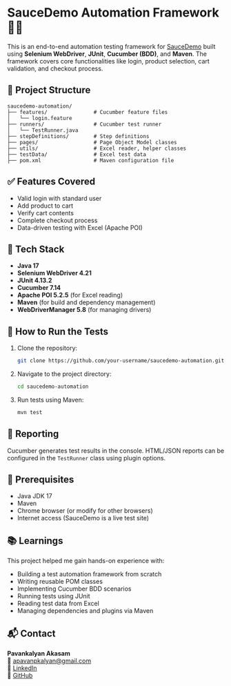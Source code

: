 # SauceDemo Automation Framework 🧪🚀

This is an end-to-end automation testing framework for [SauceDemo](https://www.saucedemo.com/) built using **Selenium WebDriver**, **JUnit**, **Cucumber (BDD)**, and **Maven**. The framework covers core functionalities like login, product selection, cart validation, and checkout process.

## 📁 Project Structure

```
saucedemo-automation/
├── features/               # Cucumber feature files
│   └── login.feature
├── runners/                # Cucumber test runner
│   └── TestRunner.java
├── stepDefinitions/        # Step definitions
├── pages/                  # Page Object Model classes
├── utils/                  # Excel reader, helper classes
├── testData/               # Excel test data
├── pom.xml                 # Maven configuration file
```

## ✅ Features Covered

- Valid login with standard user
- Add product to cart
- Verify cart contents
- Complete checkout process
- Data-driven testing with Excel (Apache POI)

## 🧰 Tech Stack

- **Java 17**
- **Selenium WebDriver 4.21**
- **JUnit 4.13.2**
- **Cucumber 7.14**
- **Apache POI 5.2.5** (for Excel reading)
- **Maven** (for build and dependency management)
- **WebDriverManager 5.8** (for managing drivers)

## 🧪 How to Run the Tests

1. Clone the repository:
   ```bash
   git clone https://github.com/your-username/saucedemo-automation.git
   ```

2. Navigate to the project directory:
   ```bash
   cd saucedemo-automation
   ```

3. Run tests using Maven:
   ```bash
   mvn test
   ```

## 📄 Reporting

Cucumber generates test results in the console. HTML/JSON reports can be configured in the `TestRunner` class using plugin options.

## 📌 Prerequisites

- Java JDK 17
- Maven
- Chrome browser (or modify for other browsers)
- Internet access (SauceDemo is a live test site)

## 📚 Learnings

This project helped me gain hands-on experience with:
- Building a test automation framework from scratch
- Writing reusable POM classes
- Implementing Cucumber BDD scenarios
- Running tests using JUnit
- Reading test data from Excel
- Managing dependencies and plugins via Maven

## 📬 Contact

**Pavankalyan Akasam**  
📧 apavanpkalyan@gmail.com  
🔗 [LinkedIn](https://www.linkedin.com/in/pavankalyan-akasamm-1a5668216)  
🐙 [GitHub](https://github.com/AKASAMPAVANKALYAN)